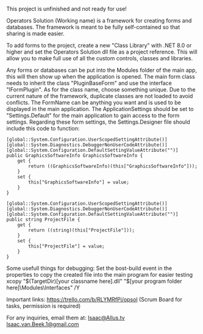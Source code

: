 This project is unfinished and not ready for use!

Operators Solution (Working name) is a framework for creating forms and databases.
The framework is meant to be fully self-contained so that sharing is made easier.


To add forms to the project, create a new "Class Library" with .NET 8.0 or higher and set the Operators Solution dll file as a project reference.
This will allow you to make full use of all the custom controls, classes and libraries.

Any forms or databases can be put into the Modules folder of the main app, this will then show up when the application is opened.
The main form class needs to inherit the class "PluginBaseForm" and use the interface "IFormPlugin".
As for the class name, choose something unique. Due to the current nature of the framework, duplicate classes are not loaded to avoid conflicts.
The FormName can be anything you want and is used to be displayed in the main application.
The ApplicationSettings should be set to "Settings.Default" for the main application to gain access to the form settings.
Regarding these form settings, the Settings.Designer file should include this code to function:
```
[global::System.Configuration.UserScopedSettingAttribute()]
[global::System.Diagnostics.DebuggerNonUserCodeAttribute()]
[global::System.Configuration.DefaultSettingValueAttribute("")]
public GraphicsSoftwareInfo GraphicsSoftwareInfo {
    get {
        return ((GraphicsSoftwareInfo)(this["GraphicsSoftwareInfo"]));
    }
    set {
        this["GraphicsSoftwareInfo"] = value;
    }
}

[global::System.Configuration.UserScopedSettingAttribute()]
[global::System.Diagnostics.DebuggerNonUserCodeAttribute()]
[global::System.Configuration.DefaultSettingValueAttribute("")]
public string ProjectFile {
    get {
        return ((string)(this["ProjectFile"]));
    }
    set {
        this["ProjectFile"] = value;
    }
}
```

Some usefull things for debugging:
Set the bost-build event in the properties to copy the created file into the main program for easier testing
xcopy "$(TargetDir)[your classname here].dll" "$[your program folder here]\Modules\Interfaces\" /Y


Important links:
https://trello.com/b/RLYMRfPi/opsol (Scrum Board for tasks, permission is required)

For any inquiries, email them at:
Isaac@Allus.tv
Isaac.van.Beek.1@gmail.com
